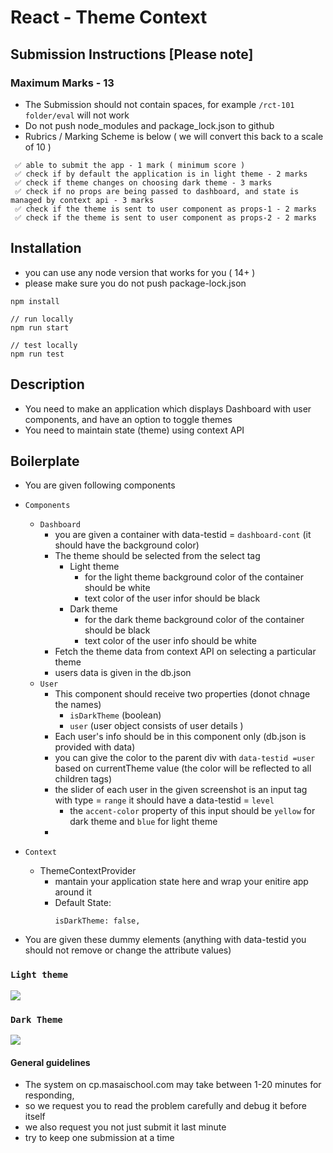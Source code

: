# React - Theme Context

## Submission Instructions [Please note]

### Maximum Marks - 13

- The Submission should not contain spaces, for example `/rct-101 folder/eval` will not work
- Do not push node_modules and package_lock.json to github
- Rubrics / Marking Scheme is below ( we will convert this back to a scale of 10 )

```
 ✅ able to submit the app - 1 mark ( minimum score )
 ✅ check if by default the application is in light theme - 2 marks
 ✅ check if theme changes on choosing dark theme - 3 marks
 ✅ check if no props are being passed to dashboard, and state is managed by context api - 3 marks
 ✅ check if the theme is sent to user component as props-1 - 2 marks
 ✅ check if the theme is sent to user component as props-2 - 2 marks
```

## Installation

- you can use any node version that works for you ( 14+ )
- please make sure you do not push package-lock.json

```
npm install

// run locally
npm run start

// test locally
npm run test
```

## Description

- You need to make an application which displays Dashboard with user components, and have an option to toggle themes
- You need to maintain state (theme) using context API

## Boilerplate

- You are given following components
- `Components`

  - `Dashboard`
    - you are given a container with data-testid = `dashboard-cont` (it should have the background color)
    - The theme should be selected from the select tag
      - Light theme
        - for the light theme background color of the container should be white
        - text color of the user infor should be black
      - Dark theme
        - for the dark theme background color of the container should be black
        - text color of the user info should be white
    - Fetch the theme data from context API on selecting a particular theme
    - users data is given in the db.json
  - `User`
    - This component should receive two properties (donot chnage the names)
      - `isDarkTheme` (boolean)
      - `user` (user object consists of user details )
    - Each user's info should be in this component only (db.json is provided with data)
    - you can give the color to the parent div with `data-testid =user` based on currentTheme value (the color will be reflected to all children tags)
    - the slider of each user in the given screenshot is an input tag with type = `range` it should have a data-testid = `level`
      - the `accent-color` property of this input should be `yellow` for dark theme and `blue` for light theme
    -

- `Context`

  - ThemeContextProvider
    - mantain your application state here and wrap your enitire app around it
    - Default State:
      ```
      isDarkTheme: false,
      ```

- You are given these dummy elements (anything with data-testid you should not remove or change the attribute values)

### `Light theme`

![](https://i.imgur.com/OQBGepb.png)

### `Dark Theme`

![](https://i.imgur.com/8ehiy5w.png)

#### General guidelines

- The system on cp.masaischool.com may take between 1-20 minutes for responding,
- so we request you to read the problem carefully and debug it before itself
- we also request you not just submit it last minute
- try to keep one submission at a time

